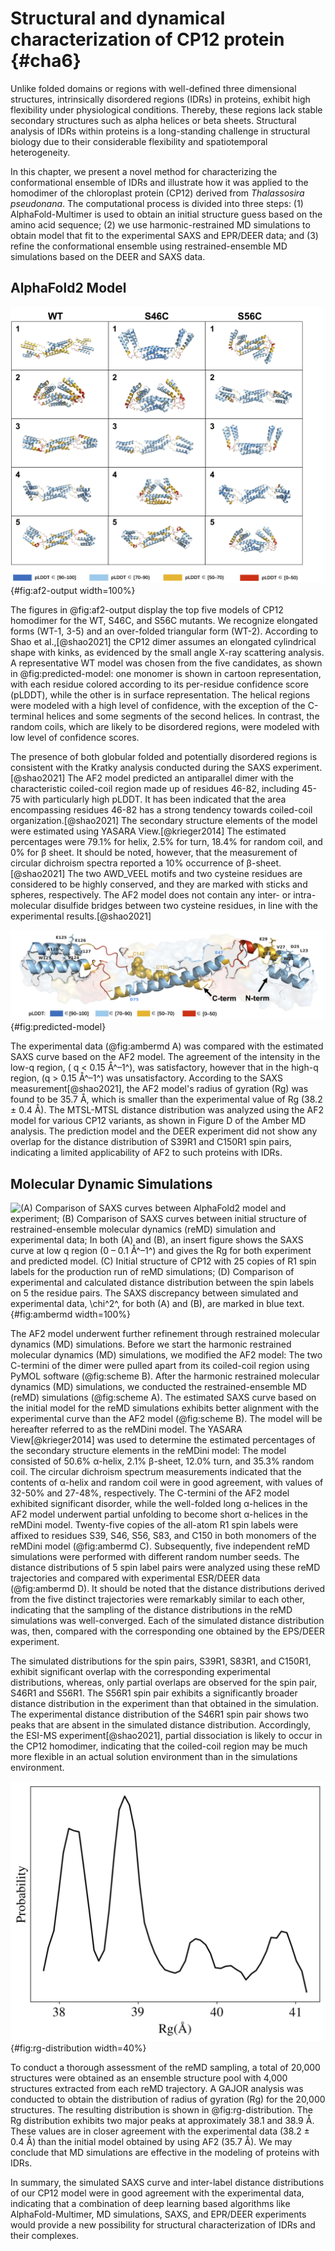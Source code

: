 
# Structural and dynamical characterization of CP12 protein {#cha6}

Unlike folded domains or regions with well-defined three dimensional structures, intrinsically disordered regions (IDRs) in proteins, exhibit high flexibility under physiological conditions.
Thereby, these regions lack stable secondary structures such as alpha helices or beta sheets.
Structural analysis of IDRs within proteins is a long-standing challenge in structural biology due to their considerable flexibility and spatiotemporal heterogeneity.

In this chapter, we present a novel method for characterizing the conformational ensemble of IDRs and illustrate how it was applied to the homodimer of the chloroplast protein (CP12) derived from _Thalassosira pseudonana_.
The computational process is divided into three steps: (1) AlphaFold-Multimer is used to obtain an initial structure guess based on the amino acid sequence; (2) we use harmonic-restrained MD simulations to obtain model that fit to the experimental SAXS and EPR/DEER data; and (3) refine the conformational ensemble using restrained-ensemble MD simulations based on the DEER and SAXS data.

## AlphaFold2 Model

![Top 5 homodimer models for WT, S46C and S56C mutants are shown with each residue being colored according to its per-residue confidence score (pLDDT): Blue (high), cyan (high medium), yellow (low medium) and red (low).](figures/cp12/af2-output.jpg){#fig:af2-output width=100%}

The figures in @fig:af2-output display the top five models of CP12 homodimer for the WT, S46C, and S56C mutants.
We recognize elongated forms (WT-1, 3-5) and an over-folded triangular form (WT-2).
According to Shao et al.,[@shao2021] the CP12 dimer assumes an elongated cylindrical shape with kinks, as evidenced by the small angle X-ray scattering analysis.
A representative WT model was chosen from the five candidates, as shown in @fig:predicted-model:
one monomer is shown in cartoon representation, with each residue colored according to its per-residue confidence score (pLDDT), while the other is in surface representation.
The helical regions were modeled with a high level of confidence, with the exception of the C-terminal helices and some segments of the second helices.
In contrast, the random coils, which are likely to be disordered regions, were modeled with low level of confidence scores.

The presence of both globular folded and potentially disordered regions is consistent with the Kratky analysis conducted during the SAXS experiment.[@shao2021]
The AF2 model predicted an antiparallel dimer with the characteristic coiled-coil region made up of residues 46-82, including 45-75 with particularly high pLDDT.
It has been indicated that the area encompassing residues 46-82 has a strong tendency towards coiled-coil organization.[@shao2021]
The secondary structure elements of the model were estimated using YASARA View.[@krieger2014]
The estimated percentages were 79.1% for helix, 2.5% for turn, 18.4% for random coil, and 0% for β sheet.
It should be noted, however, that the measurement of circular dichroism spectra reported a 10% occurrence of β-sheet.[@shao2021]
The two AWD_VEEL motifs and two cysteine residues are considered to be highly conserved, and they are marked with sticks and spheres, respectively.
The AF2 model does not contain any inter- or intra-molecular disulfide bridges between two cysteine residues, in line with the experimental results.[@shao2021]

![AlphaFold2 model of wild-type Thalassosira pseudonana CP12 dimer. One monomer is shown in cartoon representation using a color scheme based on confidence measure (blue: high, cyan: high medium, yellow: low medium, red: low), and the other monomer presents a translucent surface format. Two AWD_VEEL motifs and two cysteine residues (C142 and C150) are shown with sticks and spheres, respectively. ](figures/cp12/predicted-model.jpg){#fig:predicted-model}

The experimental data (@fig:ambermd A) was compared with the estimated SAXS curve based on the AF2 model.
The agreement of the intensity in the low-q region, ( q < 0.15 Å^–1^), was satisfactory, however that in the high-q region, (q > 0.15 Å^–1^) was unsatisfactory.
According to the SAXS measurement[@shao2021], the AF2 model's radius of gyration (Rg) was found to be 35.7 Å, which is smaller than the experimental value of Rg (38.2 ± 0.4 Å).
The MTSL-MTSL distance distribution was analyzed using the AF2 model for various CP12 variants, as shown in Figure D of the Amber MD analysis.
The prediction model and the DEER experiment did not show any overlap for the distance distribution of S39R1 and C150R1 spin pairs, indicating a limited applicability of AF2 to such proteins with IDRs.

## Molecular Dynamic Simulations

![(A) Comparison of SAXS curves between AlphaFold2 model and experiment; (B) Comparison of SAXS curves between initial structure of restrained-ensemble molecular dynamics (reMD) simulation and experimental data; In both (A) and (B), an insert figure shows the SAXS curve at low q region (0 – 0.1 Å^–1^) and gives the Rg for both experiment and predicted model. (C) Initial structure of CP12 with 25 copies of R1 spin labels for the production run of reMD simulations; (D) Comparison of experimental and calculated distance distribution between the spin labels on 5 the residue pairs. The SAXS discrepancy between simulated and experimental data, $\chi$^2^, for both (A) and (B), are marked in blue text.](figures/cp12/amberMD.jpg){#fig:ambermd width=100%}

The AF2 model underwent further refinement through restrained molecular dynamics (MD) simulations.
Before we start the harmonic restrained molecular dynamics (MD) simulations, we modified the AF2 model: 
The two C-termini of the dimer were pulled apart from its coiled-coil region using PyMOL software (@fig:scheme B).
After the harmonic restrained molecular dynamics (MD) simulations, we conducted the restrained-ensemble MD (reMD) simulations (@fig:scheme A).
The estimated SAXS curve based on the initial model for the reMD simulations exhibits better alignment with the experimental curve than the AF2 model (@fig:scheme B).
The model will be hereafter referred to as the reMDini model.
The YASARA View[@krieger2014] was used to determine the estimated percentages of the secondary structure elements in the reMDini model:
The model consisted of 50.6% α-helix, 2.1% β-sheet, 12.0% turn, and 35.3% random coil.
The circular dichroism spectrum measurements indicated that the contents of α-helix and random coil were in good agreement, with values of 32-50% and 27-48%, respectively.
The C-termini of the AF2 model exhibited significant disorder, while the well-folded long α-helices in the AF2 model underwent partial unfolding to become short α-helices in the reMDini model.
Twenty-five copies of the all-atom R1 spin labels were affixed to residues S39, S46, S56, S83, and C150 in both monomers of the reMDini model (@fig:ambermd C).
Subsequently, five independent reMD simulations were performed with different random number seeds.
The distance distributions of 5 spin label pairs were analyzed using these reMD trajectories and compared with experimental ESR/DEER data (@fig:ambermd D).
It should be noted that the distance distributions derived from the five distinct trajectories were remarkably similar to each other, indicating that the sampling of the distance distributions in the reMD simulations was well-converged.
Each of the simulated distance distribution was, then, compared with the corresponding one obtained by the EPS/DEER experiment.

The simulated distributions for the spin pairs, S39R1, S83R1, and C150R1, exhibit significant overlap with the corresponding experimental distributions,
whereas, only partial overlaps are observed for the spin pair, S46R1 and S56R1.
The S56R1 spin pair exhibits a significantly broader distance distribution in the experiment than that obtained in the simulation.
The experimental distance distribution of the S46R1 spin pair shows two peaks that are absent in the simulated distance distribution.
Accordingly, the ESI-MS experiment[@shao2021], partial dissociation is likely to occur in the CP12 homodimer, indicating that the coiled-coil region may be much more flexible in an actual solution environment than in the simulations environment.

![Probability distribution of radius of gyration (Rg). We used of 20, 000 sampled structures from reMD simulations.](figures/cp12/rg-distribution.jpg){#fig:rg-distribution width=40%}

To conduct a thorough assessment of the reMD sampling, a total of 20,000 structures were obtained as an ensemble structure pool with 4,000 structures extracted from each reMD trajectory.
A GAJOR analysis was conducted to obtain the distribution of radius of gyration (Rg) for the 20,000 structures.
The resulting distribution is shown in @fig:rg-distribution.
The Rg distribution exhibits two major peaks at approximately 38.1 and 38.9 Å.
These values are in closer agreement with the experimental data (38.2 ± 0.4 Å) than the initial model obtained by using AF2 (35.7 Å).
We may conclude that MD simulations are effective in the modeling of proteins with IDRs.

In summary, the simulated SAXS curve and inter-label distance distributions of our CP12 model were in good agreement with the experimental data, indicating that a combination of deep learning based algorithms like AlphaFold-Multimer, MD simulations, SAXS, and EPR/DEER experiments would provide a new possibility for structural characterization of IDRs and their complexes.